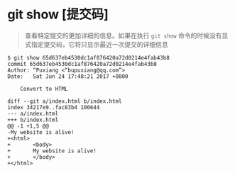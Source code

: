 # git show [提交码]
>查看特定提交的更加详细的信息。如果在执行 `git show` 命令的时候没有显式指定提交码，它将只显示最近一次提交的详细信息

```
$ git show 65d637eb4530dc1af876420a72d0214e4fab43b8
commit 65d637eb4530dc1af876420a72d0214e4fab43b8
Author: “Puxiang <“bupuxiang@qq.com”>
Date:   Sat Jun 24 17:48:21 2017 +0800

    Convert to HTML

diff --git a/index.html b/index.html
index 34217e9..fac83b4 100644
--- a/index.html
+++ b/index.html
@@ -1 +1,5 @@
-My website is alive!
+<html>
+       <body>
+       My website is alive!
+       </body>
+</html>

```
